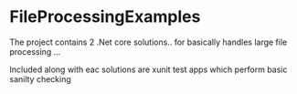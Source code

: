# FileProcessingExamples

The project contains 2 .Net core solutions.. for basically handles large file processing ...

Included along with eac solutions are xunit test apps which perform basic sanilty checking 

